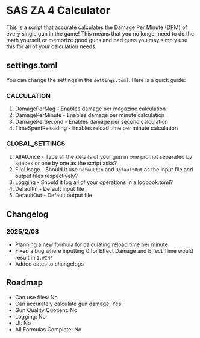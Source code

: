 # SAS ZA 4 Calculator

This is a script that accurate calculates the Damage Per Minute (DPM) of every single gun in the game! This means that you no longer need to do the math yourself or memorize good guns and bad guns you may simply use this for all of your calculation needs.
## settings.toml
You can change the settings in the `settings.toml`. Here is a quick guide:
### CALCULATION
1. DamagePerMag - Enables damage per magazine calculation
2. DamagePerMinute - Enables damage per minute calculation
3. DamagePerSecond - Enables damage per second calculation
4. TimeSpentReloading - Enables reload time per minute calculation
### GLOBAL_SETTINGS
1. AllAtOnce - Type all the details of your gun in one prompt separated by spaces or one by one as the script asks?
2. FileUsage - Should it use `DefaultIn` and `DefaultOut` as the input file and output files respectively?
3. Logging - Should it log all of your operations in a logbook.toml?
4. DefaultIn - Default input file
5. DefaultOut - Default output file
## Changelog
### 2025/2/08
 - Planning a new formula for calculating reload time per minute
 - Fixed a bug where inputting 0 for Effect Damage and Effect Time would result in `1.#INF`
 - Added dates to changelogs

## Roadmap
 - Can use files: No
 - Can accurately calculate gun damage: Yes
 - Gun Quality Quotient: No
 - Logging: No
 - UI: No
 - All Formulas Complete: No